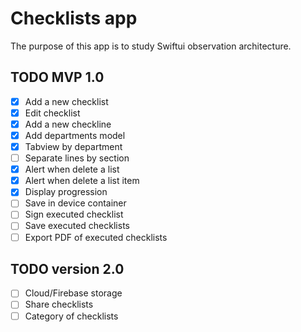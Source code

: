 #  Checklists app

The purpose of this app is to study Swiftui observation architecture. 

## TODO MVP 1.0

- [x] Add a new checklist
- [x] Edit checklist
- [x] Add a new checkline
- [x] Add departments model
- [x] Tabview by department
- [ ] Separate lines by section
- [x] Alert when delete a list
- [x] Alert when delete a list item
- [x] Display progression
- [ ] Save in device container
- [ ] Sign executed checklist
- [ ] Save executed checklists
- [ ] Export PDF of executed checklists

## TODO version 2.0

- [ ] Cloud/Firebase storage
- [ ] Share checklists
- [ ] Category of checklists
